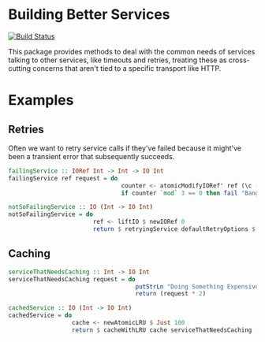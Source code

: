 Building Better Services
========================

[![Build Status](https://secure.travis-ci.org/seanparsons/glue.svg)](http://travis-ci.org/seanparsons/glue)

This package provides methods to deal with the common needs of services talking to other services, like timeouts and retries, treating these as cross-cutting concerns that aren't tied to a specific transport like HTTP.

Examples
========

Retries
-------

Often we want to retry service calls if they've failed because it might've been a transient error that subsequently succeeds.

```haskell
failingService :: IORef Int -> Int -> IO Int
failingService ref request = do
                                counter <- atomicModifyIORef' ref (\c -> (c + 1, c + 1))
                                if counter `mod` 3 == 0 then fail "Bang!" else return (request * 2)

notSoFailingService :: IO (Int -> IO Int)
notSoFailingService = do
                        ref <- liftIO $ newIORef 0
                        return $ retryingService defaultRetryOptions $ failingService ref
```

Caching
-------

```haskell
serviceThatNeedsCaching :: Int -> IO Int
serviceThatNeedsCaching request = do
                                    putStrLn "Doing Something Expensive!"
                                    return (request * 2)

cachedService :: IO (Int -> IO Int)
cachedService = do
                  cache <- newAtomicLRU $ Just 100
                  return $ cacheWithLRU cache serviceThatNeedsCaching
```

